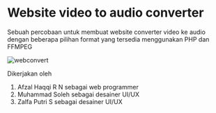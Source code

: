 # Website video to audio converter

Sebuah percobaan untuk membuat website converter video ke audio dengan beberapa pilihan format yang tersedia menggunakan PHP dan FFMPEG

![webconvert](https://i.imgur.com/GFK2LtU.png)

Dikerjakan oleh
1. Afzal Haqqi R N sebagai web programmer
2. Muhammad Soleh sebagai desainer UI/UX
3. Zalfa Putri S sebagai desainer UI/UX
